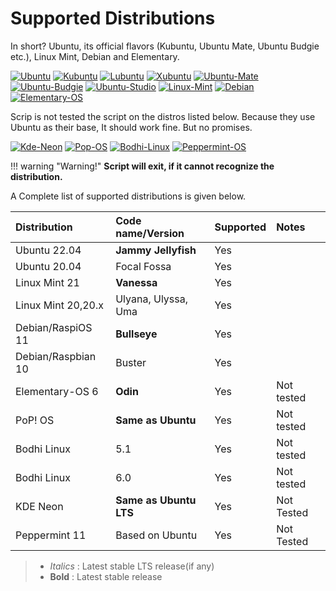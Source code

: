 # Supported Distributions

In short? Ubuntu, its official flavors (Kubuntu, Ubuntu Mate, Ubuntu Budgie etc.), Linux Mint, Debian and Elementary.

[![Ubuntu](https://static.prasadt.com/logo64/ubuntu.png)](https://www.ubuntu.com/desktop)
[![Kubuntu](https://static.prasadt.com/logo64/kubuntu.png)](https://kubuntu.org/)
[![Lubuntu](https://static.prasadt.com/logo64/lubuntu.png)](https://lubuntu.net/)
[![Xubuntu](https://static.prasadt.com/logo64/xubuntu.png)](https://xubuntu.net/)
[![Ubuntu-Mate](https://static.prasadt.com/logo64/ubuntu-mate.png)](https://ubuntu-mate.org/)
[![Ubuntu-Budgie](https://static.prasadt.com/logo64/ubuntu-budgie.png)](https://ubuntubudgie.org/)
[![Ubuntu-Studio](https://static.prasadt.com/logo64/ubuntu-studio.png)](https://ubuntustudio.org/)
[![Linux-Mint](https://static.prasadt.com/logo64/linux-mint.png)](https://www.linuxmint.com/)
[![Debian](https://static.prasadt.com/logo64/debian.png)](https://www.debian.org/)
[![Elementary-OS](https://static.prasadt.com/logo64/elementary-os.png)](https://elementary.io/)

Scrip is not tested the script on the distros listed below. Because they use Ubuntu as their base,
It should work fine. But no promises.

[![Kde-Neon](https://static.prasadt.com/logo64/kde-neon.png)](https://neon.kde.org/)
[![Pop-OS](https://static.prasadt.com/logo64/pop-os.png)](https://system76.com/pop)
[![Bodhi-Linux](https://static.prasadt.com/logo64/bodhi-linux.png)](https://www.bodhilinux.com/)
[![Peppermint-OS](https://static.prasadt.com/logo64/peppermint-os.png)](https://peppermintos.com/)

!!! warning "Warning!"
    **Script will exit, if it cannot recognize the distribution.**

A Complete  list of supported distributions is given below.

| Distribution       | Code name/Version       | Supported | Notes
| :----------------- | :---------------------- | ----------| :------
| Ubuntu 22.04       | **Jammy Jellyfish**     | Yes       |
| Ubuntu 20.04       | Focal Fossa             | Yes       |
| Linux Mint 21      | **Vanessa**             | Yes       |
| Linux Mint 20,20.x | Ulyana, Ulyssa, Uma     | Yes       |
| Debian/RaspiOS 11  | **Bullseye**            | Yes       |
| Debian/Raspbian 10 | Buster                  | Yes       |
| Elementary-OS 6    | **Odin**                | Yes       | Not tested
| PoP! OS            | **Same as Ubuntu**      | Yes       | Not tested
| Bodhi Linux        | 5.1                     | Yes       | Not tested
| Bodhi Linux        | 6.0                     | Yes       | Not tested
| KDE Neon           | **Same as Ubuntu LTS**  | Yes       | Not Tested
| Peppermint 11   | Based on Ubuntu         | Yes       | Not Tested


> - _Italics_ : Latest stable LTS release(if any)
> - **Bold** : Latest stable release
